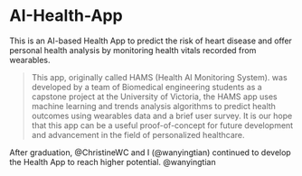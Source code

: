 # AI-Health-App
This is an AI-based Health App to predict the risk of heart disease and offer personal health analysis by monitoring health vitals recorded from wearables.

> This app, originally called HAMS (Health AI Monitoring System). was developed by a team of Biomedical engineering students as a capstone project at the University of Victoria, the HAMS app uses machine learning and trends analysis algorithms to predict health outcomes using wearables data and a brief user survey.
> It is our hope that this app can be a useful proof-of-concept for future development and advancement in the field of personalized healthcare.

After graduation, @ChristineWC and I (@wanyingtian) continued to develop the Health App to reach higher potential.
@wanyingtian

